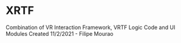 # XRTF
Combination of VR Interaction Framework, VRTF Logic Code and UI Modules
Created 11/2/2021 - Filipe Mourao
